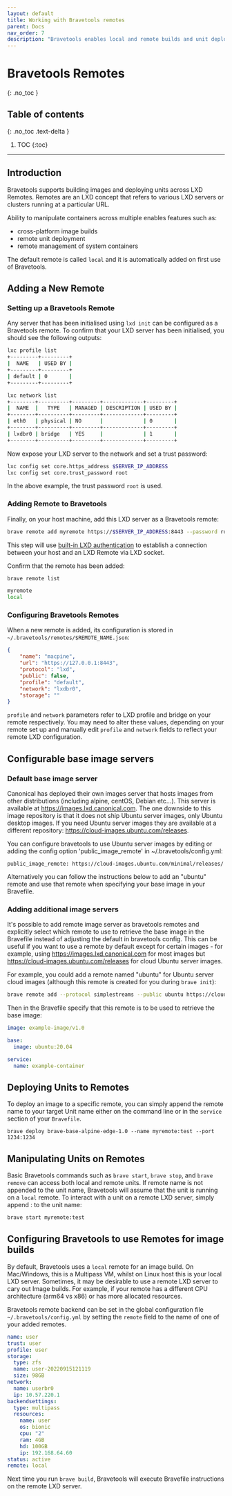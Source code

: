 ```yaml
---
layout: default
title: Working with Bravetools remotes
parent: Docs
nav_order: 7
description: "Bravetools enables local and remote builds and unit deployments"
---
```


# Bravetools Remotes
{: .no_toc }

## Table of contents
{: .no_toc .text-delta }

1. TOC
{:toc}

---

## Introduction

Bravetools supports building images and deploying units across LXD Remotes. Remotes are an LXD concept that refers to various LXD servers or clusters running at a particular URL.

Ability to manipulate containers across multiple enables features such as:

* cross-platform image builds
* remote unit deployment
* remote management of system containers

The default remote is called `local` and it is automatically added on first use of Bravetools.

## Adding a New Remote

### Setting up a Bravetools Remote
Any server that has been initialised using `lxd init` can be configured as a Bravetools remote. To confirm that your LXD server has been initialised, you should see the following outputs:

``` bash
lxc profile list
+---------+---------+
|  NAME   | USED BY |
+---------+---------+
| default | 0       |
+---------+---------+

lxc network list
+--------+----------+---------+-------------+---------+
|  NAME  |   TYPE   | MANAGED | DESCRIPTION | USED BY |
+--------+----------+---------+-------------+---------+
| eth0   | physical | NO      |             | 0       |
+--------+----------+---------+-------------+---------+
| lxdbr0 | bridge   | YES     |             | 1       |
+--------+----------+---------+-------------+---------+
```

Now expose your LXD server to the network and set a trust password:

```bash
lxc config set core.https_address $SERVER_IP_ADDRESS
lxc config set core.trust_password root
```

In the above example, the trust password ``root`` is used.

### Adding Remote to Bravetools

Finally, on your host machine, add this LXD server as a Bravetools remote:

```bash
brave remote add myremote https://$SERVER_IP_ADDRESS:8443 --password root
```

This step will use [built-in LXD authentication](https://documentation.ubuntu.com/lxd/en/latest/authentication/) to establish a connection between your host and an LXD Remote via LXD socket.

Confirm that the remote has been added:

```bash
brave remote list

myremote
local
```

### Configuring Bravetools Remotes

When a new remote is added, its configuration is stored in `~/.bravetools/remotes/$REMOTE_NAME.json`:

```json
{
    "name": "macpine",
    "url": "https://127.0.0.1:8443",
    "protocol": "lxd",
    "public": false,
    "profile": "default",
    "network": "lxdbr0",
    "storage": ""
}
```

`profile` and `network` parameters refer to LXD profile and bridge on your remote respectively. You may need to alter these values, depending on your remote set up and manually edit `profile` and `network` fields to reflect your remote LXD configuration.


## Configurable base image servers

### Default base image server
Canonical has deployed their own images server that hosts images from other distributions (including alpine, centOS, Debian etc...). This server is available at https://images.lxd.canonical.com. The one downside to this image repository is that it does not ship Ubuntu server images, only Ubuntu desktop images. If you need Ubuntu server images they are available at a different repository: https://cloud-images.ubuntu.com/releases.

You can configure bravetools to use Ubuntu server images by editing or adding the config option 'public_image_remote' in ~/.bravetools/config.yml:
```
public_image_remote: https://cloud-images.ubuntu.com/minimal/releases/
```

Alternatively you can follow the instructions below to add an "ubuntu" remote and use that remote when specifying your base image in your Bravefile.

### Adding additional image servers
It's possible to add remote image server as bravetools remotes and explicitly select which remote to use to retrieve the base image in the Bravefile instead of adjusting the default in bravetools config. This can be useful if you want to use a remote by default except for certain images - for example, using https://images.lxd.canonical.com for most images but https://cloud-images.ubuntu.com/releases for cloud Ubuntu server images.

For example, you could add a remote named "ubuntu" for Ubuntu server cloud images (although this remote is created for you during `brave init`):
```sh
brave remote add --protocol simplestreams --public ubuntu https://cloud-images.ubuntu.com/releases/                     
```

Then in the Bravefile specify that this remote is to be used to retrieve the base image:
```yaml
image: example-image/v1.0

base:
  image: ubuntu:20.04

service:
  name: example-container
```


## Deploying Units to Remotes

To deploy an image to a specific remote, you can simply append the remote name to your target Unit name either on the command line or in the ``service`` section of your ``Bravefile``.

```
brave deploy brave-base-alpine-edge-1.0 --name myremote:test --port 1234:1234
```

## Manipulating Units on Remotes

Basic Bravetools commands such as `brave start`, `brave stop`, and `brave remove` can access both local and remote units. If remote name is not appended to the unit name, Bravetools will assume that the unit is running on a `local` remote. To interact with a unit on a remote LXD server, simply append <remote>: to the unit name:

```bash
brave start myremote:test
```


## Configuring Bravetools to use Remotes for image builds

By default, Bravetools uses a `local` remote for an image build. On Mac/Windows, this is a Multipass VM, whilst on Linux host this is your local LXD server. Sometimes, it may be desirable to use a remote LXD server to cary out Image builds. For example, if your remote has a different CPU architecture (arm64 vs x86) or has more allocated resources.

Bravetools remote backend can be set in the global configuration file `~/.bravetools/config.yml` by setting the `remote` field to the name of one of your added remotes.

```yaml
name: user
trust: user
profile: user
storage:
  type: zfs
  name: user-20220915121119
  size: 98GB
network:
  name: userbr0
  ip: 10.57.220.1
backendsettings:
  type: multipass
  resources:
    name: user
    os: bionic
    cpu: "2"
    ram: 4GB
    hd: 100GB
    ip: 192.168.64.60
status: active
remote: local
```

Next time you run `brave build`, Bravetools will execute Bravefile instructions on the remote LXD server.
